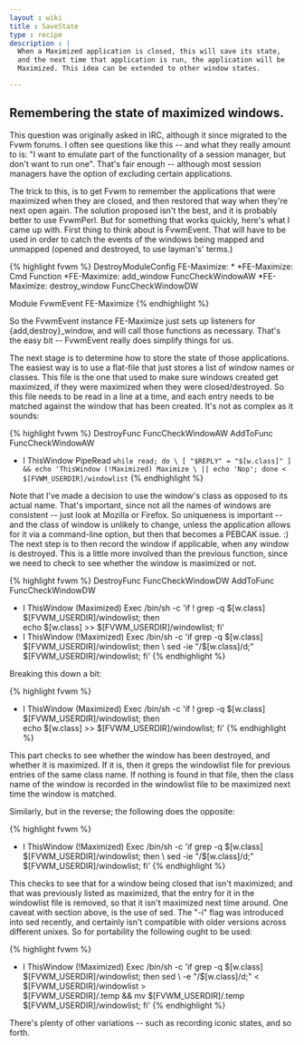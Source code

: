 ```yaml
---
layout : wiki
title : SaveState
type : recipe
description : |
  When a Maximized application is closed, this will save its state,
  and the next time that application is run, the application will be
  Maximized. This idea can be extended to other window states.

---
```

## Remembering the state of maximized windows.

This question was originally asked in IRC, although it since migrated to the
Fvwm forums. I often see questions like this -- and what they really amount to
is: "I want to emulate part of the functionality of a session manager, but
don't want to run one". That's fair enough -- although most session managers
have the option of excluding certain applications.

The trick to this, is to get Fvwm to remember the applications that were
maximized when they are closed, and then restored that way when they're next
open again. The solution proposed isn't the best, and it is probably better to
use FvwmPerl. But for something that works quickly, here's what I came up with.
First thing to think about is FvwmEvent. That will have to be used in order to
catch the events of the windows being mapped and unmapped (opened and
destroyed, to use layman's' terms.)

{% highlight fvwm %}
DestroyModuleConfig FE-Maximize: *
*FE-Maximize: Cmd Function
*FE-Maximize: add_window     FuncCheckWindowAW
*FE-Maximize: destroy_window FuncCheckWindowDW

Module FvwmEvent FE-Maximize
{% endhighlight %}

So the FvwmEvent instance FE-Maximize just sets up listeners for
{add,destroy}_window, and will call those functions as necessary. That's the
easy bit -- FvwmEvent really does simplify things for us.

The next stage is to determine how to store the state of those applications.
The easiest way is to use a flat-file that just stores a list of window names
or classes. This file is the one that used to make sure windows created get
maximized, if they were maximized when they were closed/destroyed. So this file
needs to be read in a line at a time, and each entry needs to be matched
against the window that has been created. It's not as complex as it sounds:

{% highlight fvwm %}
DestroyFunc FuncCheckWindowAW
AddToFunc   FuncCheckWindowAW
+ I ThisWindow PipeRead `while read; do \
    [ "$REPLY" = "$[w.class]" ] && echo 'ThisWindow (!Maximized) Maximize \
    || echo 'Nop'; done < $[FVWM_USERDIR]/windowlist`
{% endhighlight %}

Note that I've made a decision to use the window's class as opposed to its
actual name. That's important, since not all the names of windows are
consistent -- just look at Mozilla or Firefox. So uniqueness is important --
and the class of window is unlikely to change, unless the application
allows for it via a command-line option, but then that becomes a PEBCAK
issue. :) The next step is to then record the window if applicable, when any
window is destroyed. This is a little more involved than the previous
function, since we need to check to see whether the window is maximized or
not.

{% highlight fvwm %}
DestroyFunc FuncCheckWindowDW
AddToFunc   FuncCheckWindowDW
+ I ThisWindow (Maximized) Exec /bin/sh -c 'if ! grep -q $[w.class] \
    $[FVWM_USERDIR]/windowlist; then \
    echo $[w.class] >> $[FVWM_USERDIR]/windowlist; fi'
+ I ThisWindow (!Maximized) Exec /bin/sh -c 'if grep -q $[w.class] \
    $[FVWM_USERDIR]/windowlist; then \
    sed -ie "/$[w.class]/d;" $[FVWM_USERDIR]/windowlist; fi'
{% endhighlight %}

Breaking this down a bit:

{% highlight fvwm %}
+ I ThisWindow (Maximized) Exec /bin/sh -c 'if ! grep -q $[w.class] \
    $[FVWM_USERDIR]/windowlist; then \
    echo $[w.class] >> $[FVWM_USERDIR]/windowlist; fi'
{% endhighlight %}

This part checks to see whether the window has been destroyed, and whether
it is maximized. If it is, then it greps the windowlist file for previous
entries of the same class name. If nothing is found in that file, then the
class name of the window is recorded in the windowlist file to be maximized
next time the window is matched.

Similarly, but in the reverse; the following does the opposite:

{% highlight fvwm %}
+ I ThisWindow (!Maximized) Exec /bin/sh -c 'if grep -q $[w.class] \
    $[FVWM_USERDIR]/windowlist; then \
    sed -ie "/$[w.class]/d;" $[FVWM_USERDIR]/windowlist; fi'
{% endhighlight %}

This checks to see that for a window being closed that isn't maximized; and
that was previously listed as maximized, that the entry for it in the
windowlist file is removed, so that it isn't maximized next time around.
One caveat with section above, is the use of sed. The "-i" flag was
introduced into sed recently, and certainly isn't compatible with older
versions across different unixes. So for portability the following ought to
be used:

{% highlight fvwm %}
+ I ThisWindow (!Maximized) Exec /bin/sh -c 'if grep -q $[w.class] \
    $[FVWM_USERDIR]/windowlist; then sed \
    -e "/$[w.class]/d;" < $[FVWM_USERDIR]/windowlist > \
    $[FVWM_USERDIR]/.temp && mv $[FVWM_USERDIR]/.temp \
    $[FVWM_USERDIR]/windowlist; fi'
{% endhighlight %}

There's plenty of other variations -- such as recording iconic states, and
so forth.

